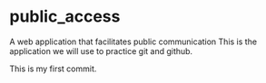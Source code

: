 # public_access
 A web application that facilitates public communication 
This is the application we will use to practice git and github. 

This is my first commit. 
